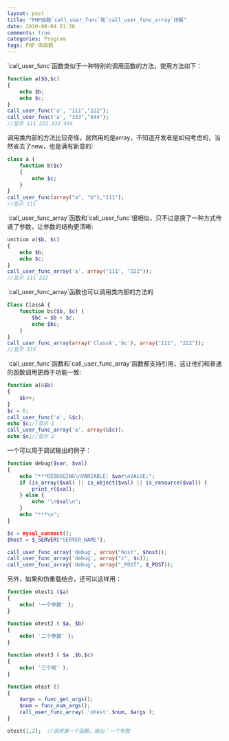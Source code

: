 ```yaml
---
layout: post
title: "PHP函数`call_user_func`和`call_user_func_array`详解"
date: 2010-08-04 21:38
comments: true
categories: Program
tags: PHP 库函数
---
```

<p>`call_user_func`函数类似于一种特别的调用函数的方法，使用方法如下：</p>

``` php
function a($b,$c) 
{
	echo $b;
	echo $c;
}
call_user_func('a', "111","222");
call_user_func('a', "333","444");
//显示 111 222 333 444
```

<!--more-->
<p>调用类内部的方法比较奇怪，居然用的是array，不知道开发者是如何考虑的，当然省去了new，也是满有新意的:</p>

``` php
class a {
	function b($c) 
	{
		echo $c;
	}
}
call_user_func(array("a", "b"),"111");
//显示 111
```

<p>`call_user_func_array`函数和`call_user_func`很相似，只不过是换了一种方式传递了参数，让参数的结构更清晰:</p>

``` php
unction a($b, $c) 
{
	echo $b;
	echo $c;
}
call_user_func_array('a', array("111", "222"));
//显示 111 222
```

<p>`call_user_func_array`函数也可以调用类内部的方法的</p>

``` php
Class ClassA {
	function bc($b, $c) {
		$bc = $b + $c;
		echo $bc;
	}
}
call_user_func_array(array('ClassA','bc'), array("111", "222"));
//显示 333
```

<p>`call_user_func`函数和`call_user_func_array`函数都支持引用，这让他们和普通的函数调用更趋于功能一致:</p>

``` php
function a(&$b)
{
	$b++;
}
$c = 0;
call_user_func('a', &$c);
echo $c;//显示 1
call_user_func_array('a', array(&$c));
echo $c;//显示 2
```

<p>一个可以用于调试输出的例子：</p>

``` php
function debug($var, $val) 
{
    echo "***DEBUGGING\nVARIABLE: $var\nVALUE:";
    if (is_array($val) || is_object($val) || is_resource($val)) {
        print_r($val);
    } else {
        echo "\n$val\n";
    }
    echo "***\n";
}

$c = mysql_connect();
$host = $_SERVER["SERVER_NAME"];

call_user_func_array('debug', array("host", $host));
call_user_func_array('debug', array("c", $c));
call_user_func_array('debug', array("_POST", $_POST));
```

<p>另外，如果和伪重载结合，还可以这样用：</p>

``` php
function otest1 ($a)
{
    echo( '一个参数' );
}

function otest2 ( $a, $b)
{
    echo( '二个参数' );
}

function otest3 ( $a ,$b,$c)
{
    echo( '三个啦' );
}

function otest ()
{
    $args = func_get_args();
    $num = func_num_args();
    call_user_func_array( 'otest'.$num, $args );
}

otest(1,2);  //调用第一个函数，输出：一个参数
```
